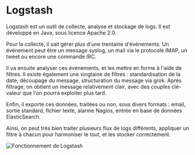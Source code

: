 # Logstash

Logstash est un outil de collecte, analyse et stockage de logs. Il est développé en Java, sous licence Apache 2.0.

Pour la collecte, il sait gérer plus d'une trentaine d'événements. Un événement peut être un message syslog, un mail via le protocole IMAP, un tweet ou encore une commande IRC.

Il va ensuite analyser ces événements, et les mettre en forme à l'aide de filtres. Il existe également une vingtaine de filtres : standardisation de la date, découpage du message, structuration du message via grok.
Après filtrage, on obtient un message relativement clair, avec des couples clé-valeur que l'on pourra exploiter plus tard.

Enfin, il exporte ces données, traitées ou non, sous divers formats : email, sortie standard, fichier texte, alarme Nagios, entrée en base de données ElasticSearch.

Ainsi, on peut très bien traiter plusieurs flux de logs différents, appliquer un filtre à chacun pour harmoniser le tout, et les stocker correctement.

![Fonctionnement de Logstash](https://wooster.checkmy.ws/assets/img/posts/elk-elasticsearch-logstash-kibana/logstash-internal-flow.png)